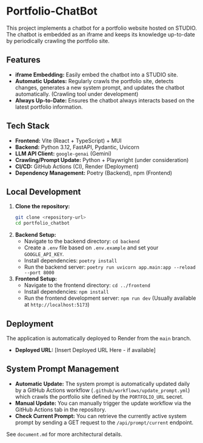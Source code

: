 # Portfolio-ChatBot

This project implements a chatbot for a portfolio website hosted on STUDIO.
The chatbot is embedded as an iframe and keeps its knowledge up-to-date by periodically crawling the portfolio site.

## Features

*   **iframe Embedding:** Easily embed the chatbot into a STUDIO site.
*   **Automatic Updates:** Regularly crawls the portfolio site, detects changes, generates a new system prompt, and updates the chatbot automatically. (Crawling tool under development)
*   **Always Up-to-Date:** Ensures the chatbot always interacts based on the latest portfolio information.

## Tech Stack

*   **Frontend:** Vite (React + TypeScript) + MUI
*   **Backend:** Python 3.12, FastAPI, Pydantic, Uvicorn
*   **LLM API Client:** `google-genai` (Gemini)
*   **Crawling/Prompt Update:** Python + Playwright (under consideration)
*   **CI/CD:** GitHub Actions (CI), Render (Deployment)
*   **Dependency Management:** Poetry (Backend), npm (Frontend)

## Local Development

1.  **Clone the repository:**
    ```bash
    git clone <repository-url>
    cd portfolio_chatbot
    ```
2.  **Backend Setup:**
    *   Navigate to the backend directory: `cd backend`
    *   Create a `.env` file based on `.env.example` and set your `GOOGLE_API_KEY`.
    *   Install dependencies: `poetry install`
    *   Run the backend server: `poetry run uvicorn app.main:app --reload --port 8000`
3.  **Frontend Setup:**
    *   Navigate to the frontend directory: `cd ../frontend`
    *   Install dependencies: `npm install`
    *   Run the frontend development server: `npm run dev` (Usually available at `http://localhost:5173`)

## Deployment

The application is automatically deployed to Render from the `main` branch.

*   **Deployed URL:** [Insert Deployed URL Here - if available]

## System Prompt Management

*   **Automatic Update:** The system prompt is automatically updated daily by a GitHub Actions workflow (`.github/workflows/update_prompt.yml`) which crawls the portfolio site defined by the `PORTFOLIO_URL` secret.
*   **Manual Update:** You can manually trigger the update workflow via the GitHub Actions tab in the repository.
*   **Check Current Prompt:** You can retrieve the currently active system prompt by sending a GET request to the `/api/prompt/current` endpoint.

See `document.md` for more architectural details. 